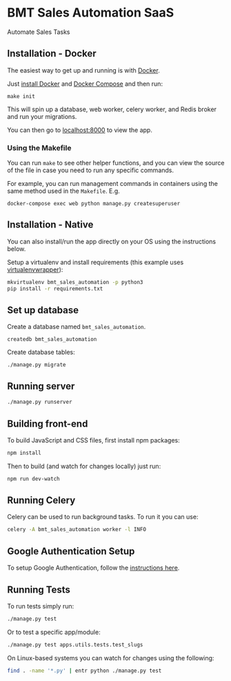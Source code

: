 # BMT Sales Automation SaaS

Automate Sales Tasks

## Installation - Docker

The easiest way to get up and running is with [Docker](https://www.docker.com/).

Just [install Docker](https://www.docker.com/get-started) and
[Docker Compose](https://docs.docker.com/compose/install/)
and then run:

```
make init
```

This will spin up a database, web worker, celery worker, and Redis broker and run your migrations.

You can then go to [localhost:8000](http://localhost:8000/) to view the app.

### Using the Makefile

You can run `make` to see other helper functions, and you can view the source
of the file in case you need to run any specific commands.

For example, you can run management commands in containers using the same method 
used in the `Makefile`. E.g.

```
docker-compose exec web python manage.py createsuperuser
```

## Installation - Native

You can also install/run the app directly on your OS using the instructions below.

Setup a virtualenv and install requirements
(this example uses [virtualenvwrapper](https://virtualenvwrapper.readthedocs.io/en/latest/)):

```bash
mkvirtualenv bmt_sales_automation -p python3
pip install -r requirements.txt
```

## Set up database

Create a database named `bmt_sales_automation`.

```
createdb bmt_sales_automation
```

Create database tables:

```
./manage.py migrate
```

## Running server

```bash
./manage.py runserver
```

## Building front-end

To build JavaScript and CSS files, first install npm packages:

```bash
npm install
```

Then to build (and watch for changes locally) just run:

```bash
npm run dev-watch
```

## Running Celery

Celery can be used to run background tasks. To run it you can use:

```bash
celery -A bmt_sales_automation worker -l INFO
```

## Google Authentication Setup

To setup Google Authentication, follow the [instructions here](https://django-allauth.readthedocs.io/en/latest/providers.html#google).


## Running Tests

To run tests simply run:

```bash
./manage.py test
```

Or to test a specific app/module:

```bash
./manage.py test apps.utils.tests.test_slugs
```


On Linux-based systems you can watch for changes using the following:

```bash
find . -name '*.py' | entr python ./manage.py test
```
